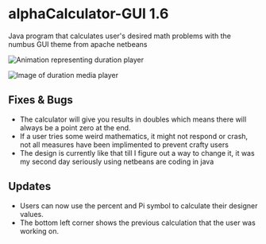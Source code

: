 # alphaCalculator-GUI 1.6
Java program that calculates user's desired math problems with the numbus GUI theme from apache netbeans

![Animation representing duration player](Screenshots/preview.gif)

![Image of duration media player](Screenshots/1.jpg)

## Fixes & Bugs

- The calculator will give you results in doubles which means there will always be a point zero at the end.
- If a user tries some weird mathematics, it might not respond or crash, not all measures have been implimented to prevent crafty users
- The design is currently like that till I figure out a way to change it, it was my second day seriously using netbeans are coding in java 

## Updates

- Users can now use the percent and Pi symbol to calculate their designer values.
- The bottom left corner shows the previous calculation that the user was working on.
